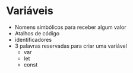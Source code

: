# Variáveis

* Nomens simbólicos para receber algum valor
* Atalhos de código
* identificadores
* 3 palavras reservadas para criar uma variável
    * var
    * let
    * const